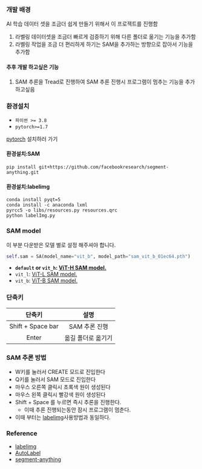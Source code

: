 ### 개발 배경
AI 학습 데이터 셋을 조금더 쉽게 만들기 위해서 이 프로젝트를 진행함 
1. 라벨링 데이터셋을 조금더 빠르게 검증하기 위해 다른 폴더로 옮기는 기능을 추가함
2. 라벨링 작업을 조금 더 편리하게 하기는 SAM을 추가하는 방향으로 잡아서 기능을 추가함
#### 추후 개발 하고싶은 기능
1. SAM 추론을 Tread로 진행하여 SAM 추론 진행시 프로그램이 멈추는 기능을 추가하고싶음
### 환경설치
- `파이썬 >= 3.8`
- `pytorch>=1.7`

[pytorch](https://pytorch.org/get-started/locally/) 설치하러 가기
#### 환경설치:SAM
```
pip install git+https://github.com/facebookresearch/segment-anything.git
```
#### 환경설치:labelimg
```
conda install pyqt=5
conda install -c anaconda lxml
pyrcc5 -o libs/resources.py resources.qrc
python labelImg.py
```
### SAM model
이 부분 다운받은 모델 별로 설정 해주셔야 합니다.
```python
self.sam = SA(model_name="vit_b", model_path="sam_vit_b_01ec64.pth")
```

- **`default` or `vit_h`: [ViT-H SAM model.](https://dl.fbaipublicfiles.com/segment_anything/sam_vit_h_4b8939.pth)**
- `vit_l`: [ViT-L SAM model.](https://dl.fbaipublicfiles.com/segment_anything/sam_vit_l_0b3195.pth)
- `vit_b`: [ViT-B SAM model.](https://dl.fbaipublicfiles.com/segment_anything/sam_vit_b_01ec64.pth)
### 단축키
| 단축키 | 설명 |
| :--: | :--: |
| Shift + Space bar | SAM 추론 진행 |
| Enter | 옮길 폴더로 옮기기 |

### SAM 추론 방법
- W키를 눌러서 CREATE 모드로 진입한다 
- Q키를 눌러서 SAM 모드로 진입한다
- 마우스 오른쪽 클릭시 초록색 원이 생성된다
- 마우스 왼쪽 클릭시 빨강색 원이 생성된다
- Shift + Space 를 누르면 즉시 추론을 진행한다.
  - 이때 추론 진행되는동안 잠시 프로그램이 멈춘다.
- 이때 부터는 [labelimg](https://github.com/HumanSignal/labelImg)사용방법과 동일하다.


### Reference
- [labelimg](https://github.com/HumanSignal/labelImg)
- [AutoLabel](https://github.com/qpal147147/AutoLabel)
- [segment-anything](https://github.com/facebookresearch/segment-anything)
